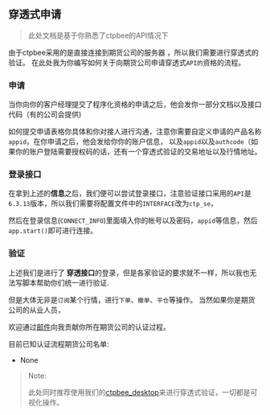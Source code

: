 ## 穿透式申请
> 此处文档是基于你熟悉了ctpbee的API情况下

由于ctpbee采用的是直接连接到期货公司的服务器 ，所以我们需要进行穿透式的验证。
在此处我为你编写如何关于向期货公司申请穿透式`API的`资格的流程。

### 申请

当你向你的客户经理提交了程序化资格的申请之后，他会发你一部分文档以及接口代码（有的公司会提供)

如何提交申请表格你具体和你对接人进行沟通，注意你需要自定义申请的产品名称`appid`，在你申请之后，他会发给你你的账户信息，
以及`appid`以及`authcode`（如果你的账户登陆需要授权码的话，还有一个穿透式验证的交易地址以及行情地址。

### 登录接口

在拿到上述的**信息**之后，我们便可以尝试登录接口，注意验证接口采用的`API`是`6.3.13`版本，所以我们需要将配置文件中的`INTERFACE`改为`ctp_se`，

然后在登录信息(`CONNECT_INFO`)里面填入你的帐号以及密码，`appid`等信息，然后`app.start()`即可进行连接。

### 验证

上述我们是进行了 **穿透接口**的登录，但是各家验证的要求就不一样，所以我也无法写脚本帮助你们统一进行验证.
 
但是大体无非是`订阅`某个行情，进行`下单`、`撤单`、`平仓`等操作。 当然如果你是期货公司的从业人员，

欢迎通过[邮件](somewheve@gmail.com)向我贡献你所在期货公司的认证过程。

目前已知认证流程期货公司名单:

- None


> Note:
>
>    此处同时推荐使用我们的[ctpbee_desktop](https://github.com/ctpbee/ctpnee_desktop)来进行穿透式验证，一切都是可视化操作。

